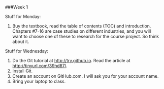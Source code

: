 ###Week 1

Stuff for Monday:

1. Buy the textbook, read the table of contents (TOC) and introduction.  Chapters #7-16 are case studies on different industries, and you will want to choose one of these to research for the course project.  So think about it.

Stuff for Wednesday:

1. Do the Git tutorial at http://try.github.io. Read the article at http://tinyurl.com/39hd87l.
2. Install Git.
3. Create an account on GitHub.com.  I will ask you for your account name.
4. Bring your laptop to class.
